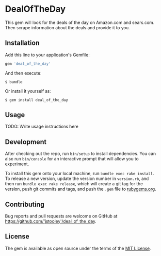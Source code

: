# DealOfTheDay


This gem will look for the deals of the day on Amazon.com and sears.com. Then scrape information about the deals and provide it to you.

## Installation

Add this line to your application's Gemfile:

```ruby
gem 'deal_of_the_day'
```

And then execute:

    $ bundle

Or install it yourself as:

    $ gem install deal_of_the_day

## Usage

TODO: Write usage instructions here

## Development

After checking out the repo, run `bin/setup` to install dependencies. You can also run `bin/console` for an interactive prompt that will allow you to experiment.

To install this gem onto your local machine, run `bundle exec rake install`. To release a new version, update the version number in `version.rb`, and then run `bundle exec rake release`, which will create a git tag for the version, push git commits and tags, and push the `.gem` file to [rubygems.org](https://rubygems.org).

## Contributing

Bug reports and pull requests are welcome on GitHub at https://github.com/'jstooley'/deal_of_the_day.

## License

The gem is available as open source under the terms of the [MIT License](http://opensource.org/licenses/MIT).
